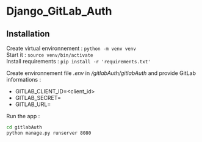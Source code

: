 # Django_GitLab_Auth

## Installation
Create virtual environnement : `python -m venv venv`  
Start it : `source venv/bin/activate`  
Install requirements : `pip install -r 'requirements.txt'`

Create environnement file *.env* in */gitlabAuth/gitlabAuth* and provide GitLab informations :  
- GITLAB_CLIENT_ID=<client_id>
- GITLAB_SECRET=<secret>
- GITLAB_URL=<url>

Run the app :
```bash
cd gitlabAuth
python manage.py runserver 8080
```